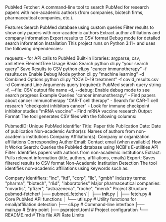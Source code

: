 PubMed Fetcher:
A command-line tool to search PubMed for research papers with non-academic authors (from companies, biotech firms, pharmaceutical companies, etc.).

Features
Search PubMed database using custom queries
Filter results to show only papers with non-academic authors
Extract author affiliations and company information
Export results to CSV format
Debug mode for detailed search information
Installation
This project runs on Python 3.11+ and uses the following dependencies:

requests - for API calls to PubMed
Built-in libraries: argparse, csv, xml.etree.ElementTree
Usage
Basic Search
python cli.py "your search query"
Save Results to CSV
python cli.py "cancer immunotherapy" -f results.csv
Enable Debug Mode
python cli.py "machine learning" -d
Combined Options
python cli.py "COVID-19 treatment" -f covid_results.csv -d
Command Line Arguments
query (required): PubMed search query string
                 -f, --file: CSV output file name
                 -d, --debug: Enable debug mode to see search progress
Example Queries
"cancer immunotherapy" - Find papers about cancer immunotherapy
"CAR-T cell therapy" - Search for CAR-T cell research
"checkpoint inhibitors cancer" - Look for immune checkpoint inhibitor studies
"mRNA vaccine" - Find mRNA vaccine research
Output Format
The tool generates CSV files with the following columns:

PubmedID: Unique PubMed identifier
Title: Paper title
Publication Date: Date of publication
Non-academic Author(s): Names of authors from non-academic institutions
Company Affiliation(s): Company or organization affiliations
Corresponding Author Email: Contact email (when available)
How It Works
Search: Queries the PubMed database using NCBI's E-utilities API
Filter: Identifies papers with authors from non-academic institutions
Extract: Pulls relevant information (title, authors, affiliations, emails)
Export: Saves filtered results to CSV format
Non-Academic Institution Detection
The tool identifies non-academic affiliations using keywords such as:

Company identifiers: "inc", "ltd", "corp", "llc", "gmbh"
Industry terms: "pharma", "biotech", "r&d", "laboratories"
Major pharmaceutical companies: "novartis", "pfizer", "astrazeneca", "roche", "merck"
Project Structure
pubmed-fetcher/
├── pubmed_fetcher/
│   ├── __init__.py
│   ├── fetch.py          # Core PubMed API functions
│   └── utils.py          # Utility functions for email/affiliation detection
├── cli.py                # Command-line interface
├── main.py               # Entry point
├── pyproject.toml        # Project configuration
└── README.md             # This file
API Rate Limits
